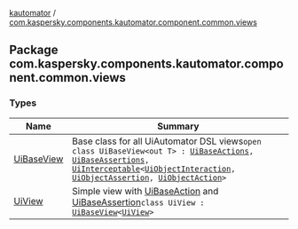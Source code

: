 [kautomator](../index.md) / [com.kaspersky.components.kautomator.component.common.views](./index.md)

## Package com.kaspersky.components.kautomator.component.common.views

### Types

| Name | Summary |
|---|---|
| [UiBaseView](-ui-base-view/index.md) | Base class for all UiAutomator DSL views`open class UiBaseView<out T> : `[`UiBaseActions`](../com.kaspersky.components.kautomator.component.common.actions/-ui-base-actions/index.md)`, `[`UiBaseAssertions`](../com.kaspersky.components.kautomator.component.common.assertions/-ui-base-assertions/index.md)`, `[`UiInterceptable`](../com.kaspersky.components.kautomator.intercept.base/-ui-interceptable/index.md)`<`[`UiObjectInteraction`](../com.kaspersky.components.kautomator.intercept.interaction/-ui-object-interaction/index.md)`, `[`UiObjectAssertion`](../com.kaspersky.components.kautomator.intercept.operation/-ui-object-assertion.md)`, `[`UiObjectAction`](../com.kaspersky.components.kautomator.intercept.operation/-ui-object-action.md)`>` |
| [UiView](-ui-view/index.md) | Simple view with [UiBaseAction](../com.kaspersky.components.kautomator.component.common.actions/-ui-base-actions/index.md) and [UiBaseAssertion](../com.kaspersky.components.kautomator.component.common.assertions/-ui-base-assertions/index.md)`class UiView : `[`UiBaseView`](-ui-base-view/index.md)`<`[`UiView`](-ui-view/index.md)`>` |

